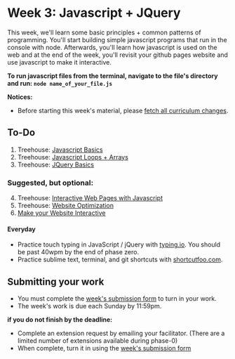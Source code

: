 # Week 3: Javascript + JQuery

This week, we'll learn some basic principles + common patterns of programming. You'll start building simple javascript programs that run in the console with node. Afterwards, you'll learn how javascript is used on the web and at the end of the week, you'll revisit your github pages website and use javascript to make it interactive.

**To run javascript files from the terminal, navigate to the file's directory and run: ```node name_of_your_file.js```**

**Notices:**
- Before starting this week's material, please [fetch all curriculum changes](https://github.com/dev-academy-phase0/phase-0-handbook/blob/master/fetching-changes.md).

## To-Do

1. Treehouse: [Javascript Basics](http://teamtreehouse.com/library/javascript-basics)
2. Treehouse: [Javascript Loops + Arrays](http://teamtreehouse.com/library/javascript-loops-arrays-and-objects)
3. Treehouse: [JQuery Basics](http://teamtreehouse.com/library/jquery-basics)

### Suggested, but optional:
4. Treehouse: [Interactive Web Pages with Javascript](http://teamtreehouse.com/library/interactive-web-pages-with-javascript)
5. Treehouse: [Website Optimization](http://teamtreehouse.com/library/website-optimization)
6. [Make your Website Interactive](./interactive-website)

#### Everyday
- Practice touch typing in JavaScript / jQuery with [typing.io](https://typing.io). You should be past 40wpm by the end of phase zero.
- Practice sublime text, terminal, and git shortcuts with [shortcutfoo.com](https://www.shortcutfoo.com/).

## Submitting your work

- You must complete the [week's submission form](http://goo.gl/forms/y1ZOlZfiSI) to turn in your work.
- The week's work is due each Sunday by 11:59pm.  

**if you do not finish by the deadline:**

- Complete an extension request by emailing your facilitator. (There are a limited number of extensions available during phase-0)
- When complete, turn it in using the [week's submission form](http://goo.gl/forms/y1ZOlZfiSI)

